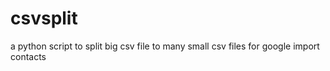 csvsplit
========

a python script to split big csv file to many small csv files for google import contacts
